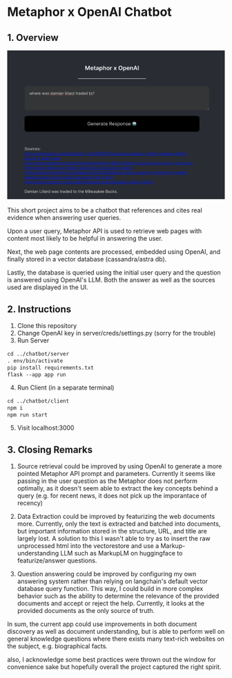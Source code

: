 # Metaphor x OpenAI Chatbot

## 1. Overview 

![](chatbot.png)

This short project aims to be a chatbot that references and cites real evidence when answering user queries. 

Upon a user query, Metaphor API is used to retrieve web pages with content most likely to be helpful in answering the user. 

Next, the web page contents are processed, embedded using OpenAI, and finally stored in a vector database (cassandra/astra db). 

Lastly, the database is queried using the initial user query and the question is answered using OpenAI's LLM. Both the answer as well as the sources used are displayed in the UI.

## 2. Instructions
1. Clone this repository
2. Change OpenAI key in server/creds/settings.py (sorry for the trouble)
3. Run Server

~~~
cd ../chatbot/server
. env/bin/activate
pip install requirements.txt
flask --app app run
~~~

4. Run Client (in a separate terminal)

~~~
cd ../chatbot/client
npm i
npm run start
~~~

5. Visit localhost:3000

## 3. Closing Remarks

1. Source retrieval could be improved by using OpenAI to generate a more pointed Metaphor API prompt and parameters. Currently it seems like passing in the user question as the Metaphor does not perform optimally, as it doesn't seem able to extract the key concepts behind a query (e.g. for recent news, it does not pick up the imporantace of recency)

2. Data Extraction could be improved by featurizing the web documents more. Currently, only the text is extracted and batched into documents, but important information stored in the structure, URL, and title are largely lost. A solution to this I wasn't able to try as to insert the raw unprocessed html into the vectorestore and use a Markup-understanding LLM such as MarkupLM on huggingface to featurize/answer questions. 

3. Question answering could be improved by configuring my own answering system rather than relying on langchain's default vector database query function. This way, I could build in more complex behavior such as the ability to determine the relevance of the provided documents and accept or reject the help. Currently, it looks at the provided documents as the only source of truth. 

In sum, the current app could use improvements in both document discovery as well as document understanding, but is able to perform well on general knowledge questions where there exists many text-rich websites on the subject, e.g. biographical facts.

also, I acknowledge some best practices were thrown out the window for convenience sake but hopefully overall the project captured the right spirit.

